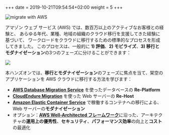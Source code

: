 +++
date = 2019-10-21T09:54:54+02:00
weight = 5
+++

<img style="position: sticky; top:0px; right: 0px" src="/intro/migrate-with-aws.png" alt="migrate with AWS" />

アマゾン ウェブ サービス (AWS) では、数百万以上のアクティブなお客様との経験と、
あらゆる年代、業種、地域の組織のクラウド移行を支援してきた経験に基づいて、
ワークロードをクラウドに移行するための標準的なプロセスを形成してきました。
このプロセスは、一般的に **1) 評価**、**2) モビライズ**、**3) 移行とモダナイゼーション**の3つのフェーズに分けることができます：

<a href="https://aws.amazon.com/cloud-migration/how-to-migrate/" target="_blank"><img src="/intro/migration-process.png"></a>

本ハンズオンでは、**移行とモダナイゼーション**のフェーズに焦点を当て、架空のアプリケーションを AWS クラウドに移行する方法を学びます：

  - <a href="https://aws.amazon.com/dms/" target="_blank" >**AWS Database Migration Service**</a> を使ったデータベースの **Re-Platform**
  - <a href="https://aws.amazon.com/cloudendure-migration/" target="_blank" >**CloudEndure Migration**</a> を使った Web サーバーの **Re-Host**
  - <a href="https://aws.amazon.com/ecs/" target="_blank" >**Amazon Elastic Container Service**</a> で稼働するコンテナへの移行による、Web サーバーの**モダナイゼーション**
  - オプション：<a href="https://aws.amazon.com/architecture/well-architected/" target="_blank" >**AWS Well-Architected フレームワーク**</a>に沿った、アーキテクチャの**運用上の優秀性**、**セキュリティ**、**パフォーマンス効率**の向上と**コスト**の最適化